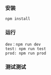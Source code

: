 ### 安装
    npm install
    
### 运行
    dev：npm run dev
    test: npm run test
    prod: npm run prod


### 测试测试
